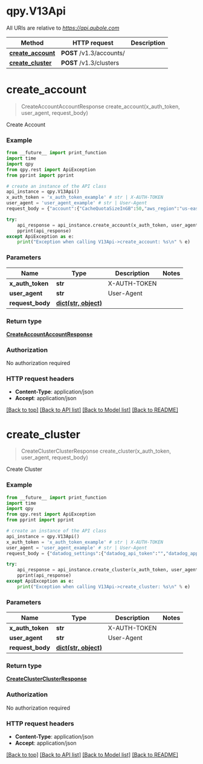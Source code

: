 # qpy.V13Api

All URIs are relative to *https://api.qubole.com*

Method | HTTP request | Description
------------- | ------------- | -------------
[**create_account**](V13Api.md#create_account) | **POST** /v1.3/accounts/ | 
[**create_cluster**](V13Api.md#create_cluster) | **POST** /v1.3/clusters | 


# **create_account**
> CreateAccountAccountResponse create_account(x_auth_token, user_agent, request_body)



Create Account

### Example

```python
from __future__ import print_function
import time
import qpy
from qpy.rest import ApiException
from pprint import pprint

# create an instance of the API class
api_instance = qpy.V13Api()
x_auth_token = 'x_auth_token_example' # str | X-AUTH-TOKEN
user_agent = 'user_agent_example' # str | User-Agent
request_body = {"account":{"CacheQuotaSizeInGB":50,"aws_region":"us-east-1","compute_access_key":"$COMPUTE_ACCESS_KEY","compute_secret_key":"$COMPUTE_SECRET_KEY","compute_type":"CUSTOMER_MANAGED","defloc":"$DEFLOC","idle_cluster_timeout":3,"idle_session_timeout":2880,"level":"free","name":"Test","storage_access_key":"$STORAGE_ACCESS_KEY","storage_secret_key":"$STORAGE_SECRET_KEY","storage_type":"CUSTOMER_MANAGED","sub_account_creation":false}} # dict(str, object) | 

try:
    api_response = api_instance.create_account(x_auth_token, user_agent, request_body)
    pprint(api_response)
except ApiException as e:
    print("Exception when calling V13Api->create_account: %s\n" % e)
```

### Parameters

Name | Type | Description  | Notes
------------- | ------------- | ------------- | -------------
 **x_auth_token** | **str**| X-AUTH-TOKEN | 
 **user_agent** | **str**| User-Agent | 
 **request_body** | [**dict(str, object)**](object.md)|  | 

### Return type

[**CreateAccountAccountResponse**](CreateAccountAccountResponse.md)

### Authorization

No authorization required

### HTTP request headers

 - **Content-Type**: application/json
 - **Accept**: application/json

[[Back to top]](#) [[Back to API list]](../README.md#documentation-for-api-endpoints) [[Back to Model list]](../README.md#documentation-for-models) [[Back to README]](../README.md)

# **create_cluster**
> CreateClusterClusterResponse create_cluster(x_auth_token, user_agent, request_body)



Create Cluster

### Example

```python
from __future__ import print_function
import time
import qpy
from qpy.rest import ApiException
from pprint import pprint

# create an instance of the API class
api_instance = qpy.V13Api()
x_auth_token = 'x_auth_token_example' # str | X-AUTH-TOKEN
user_agent = 'user_agent_example' # str | User-Agent
request_body = {"datadog_settings":{"datadog_api_token":"","datadog_app_token":""},"disallow_cluster_termination":false,"ec2_settings":{"aws_preferred_availability_zone":"Any","aws_region":"us-west-2","bastion_node_port":"","bastion_node_public_dns":"","bastion_node_user":"ec2-user","compute_access_key":"\u003cyour_ec2_compute_access_key\u003e","compute_secret_key":"\u003cyour_ec2_compute_secret_key\u003e","compute_validated":true,"master_elastic_ip":"","role_instance_profile":"","subnet_id":"","use_account_compute_creds":true,"vpc_id":""},"enable_ganglia_monitoring":false,"engine_config":{"dbtap_id":"9670","fernet_key":"\u003cyour-fernet-key\u003e","hive_settings":{"hive.qubole.metadata.cache":"true","hive_version":"2.1.1","hs2_thrift_port":"10007","is_hs2":true,"overrides":"hive.execution.engine=tez"},"overrides":"core.dag_concurrency=32","type":"airflow"},"hadoop_settings":{"custom_config":{},"fairscheduler_settings":{"default_pool":"","fairscheduler_config_xml":""},"max_nodes":10,"use_hadoop2":false,"use_qubole_placement_policy":"","use_spark":true},"label":["my_cluster"],"node_bootstrap_file":"node_bootstrap.sh","node_configuration":{"custom_ec2_tags":"{\"project\": \"webportal\", \"owner\": \"john@example.com\"}","ebs_upscaling_config":{"absolute_free_space_threshold":100,"max_ebs_volume_count":5,"percent_free_space_threshold":20,"sampling_interval":40,"sampling_window":8},"ebs_volume_count":0,"ebs_volume_size":"100GB","ebs_volume_type":"standard","fallback_to_ondemand":"spot","heterogeneous_instance_config":{"memory":[{"instance_type":"m4.4xlarge","weight":1},{"instance_type":"m4.2xlarge","weight":0.5},{"instance_type":"m4.xlarge","weight":0.25}]},"idle_cluster_timeout":0,"idle_cluster_timeout_in_secs":120,"initial_nodes":1,"master_instance_type":"m1.large","max_nodes":10,"node_base_cooldown_period":5,"node_spot_cooldown_period":10,"slave_instance_type":"m1.xlarge","slave_request_type":"spot","spot_block_settings":{"duration":120},"spot_instance_settings":{"maximum_bid_price_percentage":100,"maximum_spot_instance_percentage":60,"timeout_for_request":10},"stable_spot_instance_settings":{"maximum_bid_price_percentage":100,"timeout_for_request":10}},"presto_settings":{"custom_config":{},"enable_presto":false},"presto_version":"0.193","security_settings":{"encrypted_ephemerals":false,"persistent_security_groups":"","ssh_public_key":""},"spark_settings":{"custom_config":{}},"spark_version":"2.3","state":"DOWN","use_hadoop2":false,"zeppelin_interpreter_mode":"legacy"} # dict(str, object) | 

try:
    api_response = api_instance.create_cluster(x_auth_token, user_agent, request_body)
    pprint(api_response)
except ApiException as e:
    print("Exception when calling V13Api->create_cluster: %s\n" % e)
```

### Parameters

Name | Type | Description  | Notes
------------- | ------------- | ------------- | -------------
 **x_auth_token** | **str**| X-AUTH-TOKEN | 
 **user_agent** | **str**| User-Agent | 
 **request_body** | [**dict(str, object)**](object.md)|  | 

### Return type

[**CreateClusterClusterResponse**](CreateClusterClusterResponse.md)

### Authorization

No authorization required

### HTTP request headers

 - **Content-Type**: application/json
 - **Accept**: application/json

[[Back to top]](#) [[Back to API list]](../README.md#documentation-for-api-endpoints) [[Back to Model list]](../README.md#documentation-for-models) [[Back to README]](../README.md)

